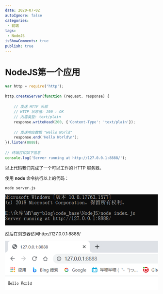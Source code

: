 ```yaml
---
date: 2020-07-02
autoIgnore: false
categories:
 - 前端
tags:
 - NodeJS
isShowComments: true
publish: true
---
```


# NodeJS第一个应用

```js
var http = require('http');

http.createServer(function (request, response) {

    // 发送 HTTP 头部 
    // HTTP 状态值: 200 : OK
    // 内容类型: text/plain
    response.writeHead(200, {'Content-Type': 'text/plain'});

    // 发送响应数据 "Hello World"
    response.end('Hello World\n');
}).listen(8888);

// 终端打印如下信息
console.log('Server running at http://127.0.0.1:8888/');
```

以上代码我们完成了一个可以工作的 HTTP 服务器。

使用 **node** 命令执行以上的代码：

```shell
node server.js
```

![image-20210617091453842](media/NodeJS第一个应用.assets/image-20210617091453842.png)

然后在浏览器访问http://127.0.0.1:8888/

![image-20210617091417393](media/NodeJS第一个应用.assets/image-20210617091417393.png)
